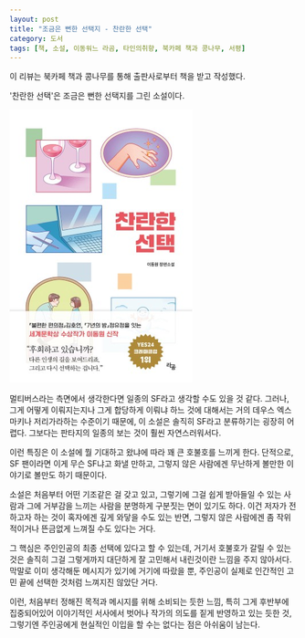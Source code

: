 ```yaml
---
layout: post
title: "조금은 뻔한 선택지 - 찬란한 선택"
category: 도서
tags: [책, 소설, 이동워느 라곰, 타인의취향, 북카페 책과 콩나무, 서평]
---
```


<div class="im im-info">
이 리뷰는 북카페 책과 콩나무를 통해 출판사로부터 책을 받고 작성했다.
</div>



'찬란한 선택'은
조금은 뻔한 선택지를 그린 소설이다.

![표지](/images/book/brilliant-choice-book.jpg)

멀티버스라는 측면에서 생각한다면 일종의 SF라고 생각할 수도 있을 것 같다.
그러나, 그게 어떻게 이뤄지는지나 그게 합당하게 이뤄냐 하느 것에 대해서는
거의 데우스 엑스 마키나 저리가라하는 수준이기 때문에,
이 소설은 솔직히 SF라고 분류하기는 굉장히 어렵다.
그보다는 판타지의 일종의 보는 것이 훨씬 자연스러워서다.

이런 특징은 이 소설에 뭘 기대하고 왔냐에 따라
꽤 큰 호불호를 느끼게 한다.
단적으로, SF 팬이라면 이게 무슨 SF냐고 화낼 만하고,
그렇지 않은 사람에겐 무난하게 볼만한 이야기로 볼만도 하기 때문이다.

소설은 처음부터 어떤 기조같은 걸 갖고 있고,
그렇기에 그걸 쉽게 받아들일 수 있는 사람과 그에 거부감을 느끼는 사람을 분명하게 구분짓는 면이 있기도 하다.
이건 저자가 전하고자 하는 것이
혹자에겐 깊게 와닿을 수도 있는 반면,
그렇지 않은 사람에겐 좀 작위적이거나 뜬금없게 느껴질 수도 있다는 거다.

그 핵심은 주인인공의 최종 선택에 있다고 할 수 있는데,
거기서 호불호가 갈릴 수 있는 것은
솔직히 그걸 그렇게까지 대단하게 잘 고민해서 내린것이란 느낌을 주지 않아서다.
막말로 이미 생각해둔 메시지가 있기에 거기에 따랐을 뿐,
주인공이 실제로 인간적인 고민 끝에 선택한 것처럼 느껴지진 않았단 거다.

이런, 처음부터 정해진 목적과 메시지를 위해 소비되는 듯한 느낌,
특히 그게 후반부에 집중되어있어 이야기적인 서사에서 벗어나 작가의 의도를 짙게 반영하고 있는 듯한 것,
그렇기엔 주인공에게 현실적인 이입을 할 수는 없다는 점은 아쉬움이 남는다.
